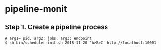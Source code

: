 # pipeline-monit


## Step 1. Create a pipeline process

```
# arg1= pid, arg2: jobs, arg3: endpoint
$ sh bin/scheduler-init.sh 2018-11-20 'A>B>C' http://localhost:10001
```